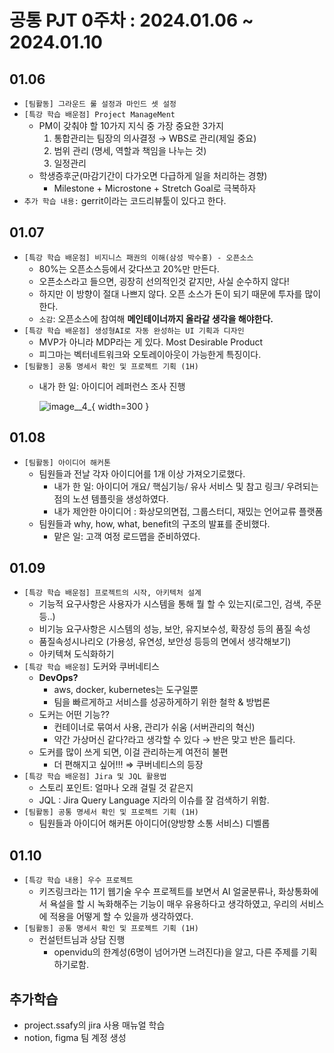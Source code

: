 # 공통 PJT 0주차 : 2024.01.06 ~ 2024.01.10

## 01.06

- `[팀활동] 그라운드 룰 설정과 마인드 셋 설정`
- `[특강 학습 배운점] Project ManageMent`
    - PM이 갖춰야 할 10가지 지식 중 가장 중요한 3가지
        1. 통합관리는 팀장의 의사결정 → WBS로 관리(제일 중요)
        2. 범위 관리 (명세, 역할과 책임을 나누는 것)
        3. 일정관리
    - 학생증후군(마감기간이 다가오면 다급하게 일을 처리하는 경향)
        - Milestone + Microstone + Stretch Goal로 극복하자
- `추가 학습 내용:` gerrit이라는 코드리뷰툴이 있다고 한다.

## 01.07

- `[특강 학습 배운점] 비지니스 패권의 이해(삼성 박수홍) - 오픈소스`
    - 80%는 오픈소스등에서 갖다쓰고 20%만 만든다.
    - 오픈소스라고 들으면, 굉장히 선의적인것 같지만, 사실 순수하지 않다!
    - 하지만 이 방향이 절대 나쁘지 않다. 오픈 소스가 돈이 되기 때문에 투자를 많이 한다.
    - `소감`: 오픈소스에 참여해 **메인테이너까지 올라갈 생각을 해야한다.**
- `[특강 학습 배운점] 생성형AI로 자동 완성하는 UI 기획과 디자인`
    - MVP가 아니라 MDP라는 게 있다. Most Desirable Product
    - 피그마는 벡터네트워크와 오토레이아웃이 가능한게 특징이다.
- `[팀활동] 공통 명세서 확인 및 프로젝트 기획 (1H)`
    - 내가 한 일: 아이디어 레퍼런스 조사 진행
        
        ![image__4_](/uploads/292b52dad3dce91cb1de2fede07ac3a9/image__4_.png){ width=300 }
      


## 01.08

- `[팀활동] 아이디어 해커톤`
    - 팀원들과 전날 각자 아이디어를 1개 이상 가져오기로했다.
        - 내가 한 일: 아이디어 개요/ 핵심기능/ 유사 서비스 및 참고 링크/ 우려되는 점의 노션 템플릿을 생성하였다.
        - 내가 제안한 아이디어 : 화상모의면접, 그룹스터디, 재밌는 언어교류 플랫폼
    - 팀원들과 why, how, what, benefit의 구조의 발표를 준비했다.
        - 맡은 일: 고객 여정 로드맵을 준비하였다.

## 01.09

- `[특강 학습 배운점] 프로젝트의 시작, 아키텍처 설계`
    - 기능적 요구사항은 사용자가 시스템을 통해 뭘 할 수 있는지(로그인, 검색, 주문 등..)
    - 비기능 요구사항은 시스템의 성능, 보안, 유지보수성, 확장성 등의 품질 속성
    - 품질속성시나리오 (가용성, 유연성, 보안성 등등의 면에서 생각해보기)
    - 아키텍쳐 도식화하기
- `[특강 학습 배운점]` 도커와 쿠버네티스
    - **DevOps?**
        - aws, docker, kubernetes는 도구일뿐
        - 팀을 빠르게하고 서비스를 성공하게하기 위한 철학 & 방법론
    - 도커는 어떤 기능??
        - 컨테이너로 묶여서 사용, 관리가 쉬움 (서버관리의 혁신)
        - 약간 가상머신 같다?라고 생각할 수 있다 → 반은 맞고 반은 틀리다.
    - 도커를 많이 쓰게 되면, 이걸 관리하는게 여전히 불편
        - 더 편해지고 싶어!!! ⇒ 쿠버네티스의 등장
- `[특강 학습 배운점] Jira 및 JQL 활용법`
    - 스토리 포인트: 얼마나 오래 걸릴 것 같은지
    - JQL : Jira Query Language 지라의 이슈를 잘 검색하기 위함.
- `[팀활동] 공통 명세서 확인 및 프로젝트 기획 (1H)`
    - 팀원들과 아이디어 해커톤 아이디어(양방향 소통 서비스) 디벨롭

## 01.10

- `[특강 학습 내용] 우수 프로젝트`
    - 키즈링크라는 11기 웹기술 우수 프로젝트를 보면서 AI 얼굴분류나, 화상통화에서 욕설을 할 시 녹화해주는 기능이 매우 유용하다고 생각하였고, 우리의 서비스에 적용을 어떻게 할 수 있을까 생각하였다.
- `[팀활동] 공통 명세서 확인 및 프로젝트 기획 (1H)`
    - 컨설턴트님과 상담 진행
        - openvidu의 한계성(6명이 넘어가면 느려진다)을 알고, 다른 주제를 기획하기로함.

## 추가학습
- project.ssafy의 jira 사용 매뉴얼 학습
- notion, figma 팀 계정 생성

